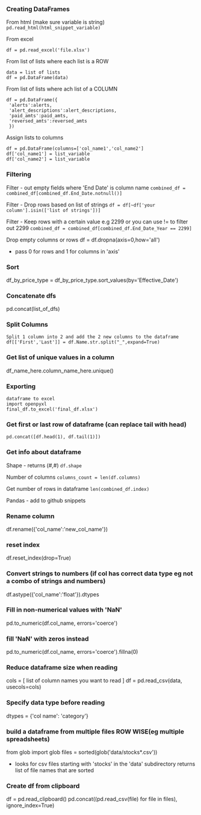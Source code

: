 ### Creating DataFrames
From html (make sure variable is string)
`pd.read_html(html_snippet_variable)`

From excel
```
df = pd.read_excel('file.xlsx')
```

From list of lists where each list is a ROW
```
data = list of lists
df = pd.DataFrame(data)
```

From list of lists where ach list of a COLUMN
```
df = pd.DataFrame({
 'alerts':alerts,
 'alert_descriptions':alert_descriptions,
 'paid_amts':paid_amts,
 'reversed_amts':reversed_amts
 })
```

Assign lists to columns
```
df = pd.DataFrame(columns=['col_name1','col_name2']
df['col_name1'] = list_variable
df['col_name2'] = list_variable
```

### Filtering
Filter - out empty fields where 'End Date' is column name
`combined_df = combined_df[combined_df.End_Date.notnull()]`

Filter - Drop rows based on list of strings
`df = df[~df['your column'].isin(['list of strings'])]`

Filter - Keep rows with a certain value e.g 2299 or you can use != to filter out 2299
`combined_df = combined_df[combined_df.End_Date_Year == 2299]`

Drop empty columns or rows
df = df.dropna(axis=0,how='all')
- pass 0 for rows and 1 for columns in 'axis'

### Sort
 df_by_price_type = df_by_price_type.sort_values(by='Effective_Date')
 
### Concatenate dfs
pd.concat(list_of_dfs)

### Split Columns
```
Split 1 column into 2 and add the 2 new columns to the dataframe
df[['First','Last']] = df.Name.str.split("_",expand=True)
```

### Get list of unique values in a column
df_name_here.column_name_here.unique()

### Exporting
```
dataframe to excel
import openpyxl
final_df.to_excel('final_df.xlsx')
```

### Get first or last row of dataframe (can replace tail with head)
```
pd.concat([df.head(1), df.tail(1)])
```

### Get info about dataframe
Shape - returns (#,#)
`df.shape`

Number of columns
`columns_count = len(df.columns)`

Get number of rows in dataframe
`len(combined_df.index)`

Pandas - add to github snippets
### Rename column
df.rename({'col_name':'new_col_name'})

### reset index
df.reset_index(drop=True)

### Convert strings to numbers (if col has correct data type eg not a combo of strings and numbers)
df.astype({'col_name':'float'}).dtypes

### Fill in non-numerical values with 'NaN'
pd.to_numeric(df.col_name, errors='coerce')
### fill 'NaN' with zeros instead
pd.to_numeric(df.col_name, errors='coerce').fillna(0)

### Reduce dataframe size when reading
cols = [ list of column names you want to read ]
df = pd.read_csv(data, usecols=cols)

### Specify data type before reading
dtypes = {'col name': 'category'}

### build a dataframe from multiple files ROW WISE(eg multiple spreadsheets)
from glob import glob
files = sorted(glob('data/stocks*.csv')) 
- looks for csv files starting with 'stocks' in the 'data' subdirectory
returns list of file names that are sorted

### Create df from clipboard
df = pd.read_clipboard()
pd.concat((pd.read_csv(file) for file in files), ignore_index=True)


